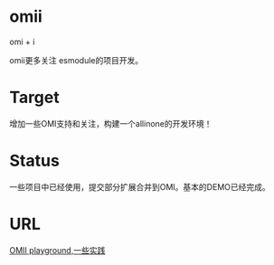 # omii
omi + i

omii更多关注 esmodule的项目开发。

# Target
增加一些OMI支持和关注，构建一个allinone的开发环境！

# Status
一些项目中已经使用，提交部分扩展合并到OMI。基本的DEMO已经完成。

# URL
[OMII playground,一些实践](http://omii.flatweb.net "title")

